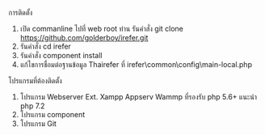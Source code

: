 การติดตั้ง
 1. เปิด commanline ไปที่ web root ท่าน รันคำสั่ง git clone https://github.com/golderboy/irefer.git
 2. รันคำสั่ง cd irefer
 3. รันคำสั่ง component install
 4. แก้ไขการชื่อมต่อฐานข้อมูล Thairefer ที่ irefer\common\config\main-local.php 
 
 โปรแกรมที่ต้องติดตั้ง
 1. โปรแกรม Webserver Ext. Xampp Appserv Wammp ที่รองรับ php 5.6+ แนะนำ php 7.2
 2. โปรแกรม component
 3. โปรแกรม Git


